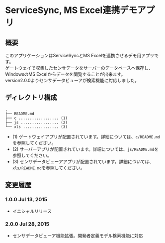 ServiceSync, MS Excel連携デモアプリ
=======================

## 概要

このアプリケーションはServiceSyncとMS Excelを連携させるデモ用アプリです。  
ゲートウェイで収集したセンサデータをサーバーのデータベースへ保存し、WindowsのMS Excelからデータを閲覧することが出来ます。  
version2.0.0よりセンサデータビューアが検索機能に対応しました。

## ディレクトリ構成
````
.  
├── README.md  
├── c .................. (1)  
├── js ................. (2)  
└── xls ................ (3)  
````
- (1) ゲートウェイアプリが配置されています。詳細については、`c/README.md`を参照してください。  
- (2) サーバーアプリが配置されています。詳細については、`js/README.md`を参照してください。  
- (3) センサデータビューアアプリが配置されています。詳細については、`xls/README.md`を参照してください。  

## 変更履歴

### 1.0.0 Jul 13, 2015

- イニシャルリリース

### 2.0.0 Jul 28, 2015

- センサデータビューア機能拡張。開発者定義モデル検索機能に対応
